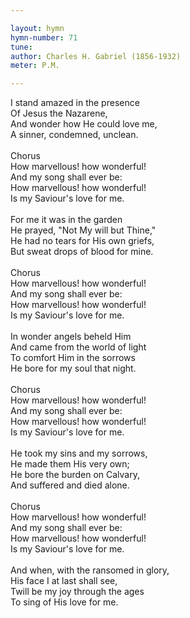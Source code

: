 ```yaml
---

layout: hymn
hymn-number: 71
tune: 
author: Charles H. Gabriel (1856-1932)
meter: P.M.

---
```

I stand amazed in the presence<br>Of Jesus the Nazarene,<br>And wonder how He could love me,<br>A sinner, condemned, unclean.<br><br>Chorus<br>How marvellous! how wonderful!<br>And my song shall ever be:<br>How marvellous! how wonderful!<br>Is my Saviour's love for me.<br><br>For me it was in the garden<br>He prayed, "Not My will but Thine,"<br>He had no tears for His own griefs,<br>But sweat drops of blood for mine.<br><br>Chorus<br>How marvellous! how wonderful!<br>And my song shall ever be:<br>How marvellous! how wonderful!<br>Is my Saviour's love for me.<br><br>In wonder angels beheld Him<br>And came from the world of light<br>To comfort Him in the sorrows<br>He bore for my soul that night.<br><br>Chorus<br>How marvellous! how wonderful!<br>And my song shall ever be:<br>How marvellous! how wonderful!<br>Is my Saviour's love for me.<br><br>He took my sins and my sorrows,<br>He made them His very own;<br>He bore the burden on Calvary,<br>And suffered and died alone.<br><br>Chorus<br>How marvellous! how wonderful!<br>And my song shall ever be:<br>How marvellous! how wonderful!<br>Is my Saviour's love for me.<br><br>And when, with the ransomed in glory,<br>His face I at last shall see,<br>Twill be my joy through the ages<br>To sing of His love for me.<br><br><br>
